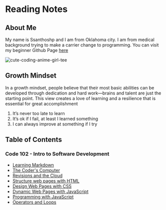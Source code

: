 # Reading Notes
## About Me
My name is Ssanthoshp and I am from Oklahoma city.  I am from medical background trying to make a carrier change to programming. You can visit my beginner Github Page [here](https://github.com/Ssanthoshp)

![cute-coding-anime-girl-tee](https://github.com/Ssanthoshp/Ssanthoshp.github.io/assets/153047977/41a8a967-fe45-4726-9ace-0c5ed01c3061)
## Growth Mindset
In a growth mindset, people believe that their most basic abilities can be developed through dedication and hard work—brains and talent are just the starting point. This view creates a love of learning and a resilience that is essential for great accomplishment
1. It’s never too late to learn
2. It’s ok if I fail, at least I learned something
3. I can always improve at something if I try
## Table of Contents  

### Code 102 - Intro to Software Development

- [Learning Markdown](102/Class01.md)
- [The Coder's Computer](102/Class02.md)
- [Revisions and the Cloud]()
- [Structure web pages with HTML]()
- [Design Web Pages with CSS]()
- [Dynamic Web Pages with JavaScript]()
- [Programming with JavaScript]()
- [Operators and Loops]()


